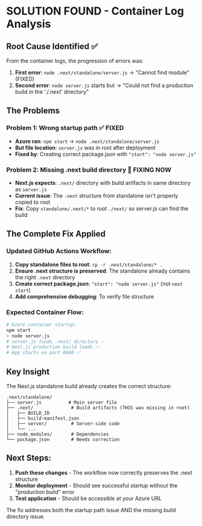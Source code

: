 # SOLUTION FOUND - Container Log Analysis

## Root Cause Identified ✅

From the container logs, the progression of errors was:

1. **First error**: `node .next/standalone/server.js` → "Cannot find module" (FIXED)
2. **Second error**: `node server.js` starts but → "Could not find a production build in the './.next' directory"

## The Problems

### Problem 1: Wrong startup path ✅ FIXED
- **Azure ran**: `npm start` → `node .next/standalone/server.js`
- **But file location**: `server.js` was in root after deployment
- **Fixed by**: Creating correct package.json with `"start": "node server.js"`

### Problem 2: Missing .next build directory 🔧 FIXING NOW
- **Next.js expects**: `.next/` directory with build artifacts in same directory as `server.js`
- **Current issue**: The `.next` structure from standalone isn't properly copied to root
- **Fix**: Copy `standalone/.next/*` to root `./next/` so server.js can find the build

## The Complete Fix Applied

### Updated GitHub Actions Workflow:
1. **Copy standalone files to root**: `cp -r .next/standalone/* .`
2. **Ensure .next structure is preserved**: The standalone already contains the right `.next` directory
3. **Create correct package.json**: `"start": "node server.js"` (not `next start`)
4. **Add comprehensive debugging**: To verify file structure

### Expected Container Flow:
```bash
# Azure container startup:
npm start
> node server.js  
# server.js finds .next/ directory ✅
# Next.js production build loads ✅
# App starts on port 8080 ✅
```

## Key Insight

The Next.js standalone build already creates the correct structure:
```
.next/standalone/
├── server.js          # Main server file
├── .next/              # Build artifacts (THIS was missing in root)
│   ├── BUILD_ID
│   ├── build-manifest.json
│   ├── server/         # Server-side code
│   └── ...
├── node_modules/       # Dependencies
└── package.json        # Needs correction
```

## Next Steps:
1. **Push these changes** - The workflow now correctly preserves the .next structure
2. **Monitor deployment** - Should see successful startup without the "production build" error  
3. **Test application** - Should be accessible at your Azure URL

The fix addresses both the startup path issue AND the missing build directory issue.
